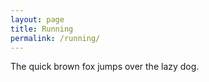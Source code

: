 ```yaml
---
layout: page
title: Running
permalink: /running/
---
```


The quick brown fox jumps over the lazy dog.
